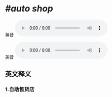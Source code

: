 # ***\#auto shop*** 
英音
<audio src="./media/auto shop1_AAC.aac" controls="controls"></audio>

美音
<audio src="./media/auto shop2.aac" controls="controls"></audio>



  

英文释义
---
### 1.**自助售货店**  


